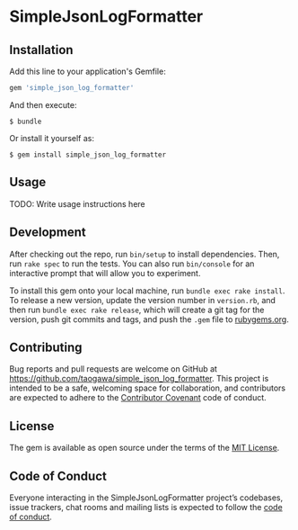 # SimpleJsonLogFormatter

## Installation

Add this line to your application's Gemfile:

```ruby
gem 'simple_json_log_formatter'
```

And then execute:

    $ bundle

Or install it yourself as:

    $ gem install simple_json_log_formatter

## Usage

TODO: Write usage instructions here

## Development

After checking out the repo, run `bin/setup` to install dependencies. Then, run `rake spec` to run the tests. You can also run `bin/console` for an interactive prompt that will allow you to experiment.

To install this gem onto your local machine, run `bundle exec rake install`. To release a new version, update the version number in `version.rb`, and then run `bundle exec rake release`, which will create a git tag for the version, push git commits and tags, and push the `.gem` file to [rubygems.org](https://rubygems.org).

## Contributing

Bug reports and pull requests are welcome on GitHub at https://github.com/taogawa/simple_json_log_formatter. This project is intended to be a safe, welcoming space for collaboration, and contributors are expected to adhere to the [Contributor Covenant](http://contributor-covenant.org) code of conduct.

## License

The gem is available as open source under the terms of the [MIT License](https://opensource.org/licenses/MIT).

## Code of Conduct

Everyone interacting in the SimpleJsonLogFormatter project’s codebases, issue trackers, chat rooms and mailing lists is expected to follow the [code of conduct](https://github.com/[USERNAME]/simple_json_log_formatter/blob/master/CODE_OF_CONDUCT.md).
